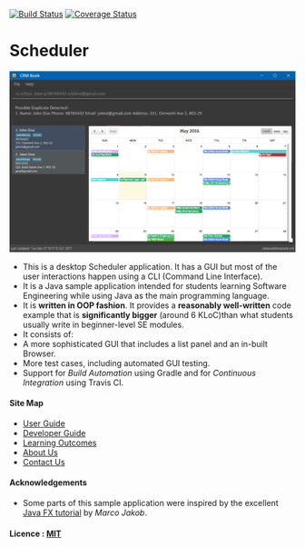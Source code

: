  [![Build Status](https://travis-ci.org/se-edu/addressbook-level4.svg?branch=master)](https://travis-ci.org/se-edu/addressbook-level4)
[![Coverage Status](https://coveralls.io/repos/github/se-edu/addressbook-level4/badge.svg?branch=master)](https://coveralls.io/github/se-edu/addressbook-level4?branch=master)

# Scheduler

<img src="docs/images/Ui.png" width="600"><br>

* This is a desktop Scheduler application. It has a GUI but most of the user interactions happen using 
a CLI (Command Line Interface).
* It is a Java sample application intended for students learning Software Engineering while using Java as 
the main programming language. 
* It is **written in OOP fashion**. It provides a **reasonably well-written** code example that is 
**significantly bigger** (around 6 KLoC)than what students usually write in beginner-level SE modules. 
* It consists of:
* A more sophisticated GUI that includes a list panel and an in-built Browser.
* More test cases, including automated GUI testing.
* Support for *Build Automation* using Gradle and for *Continuous Integration* using Travis CI.


#### Site Map
* [User Guide](docs/UserGuide.md) 
* [Developer Guide](docs/DeveloperGuide.md) 
* [Learning Outcomes](docs/LearningOutcomes.md) 
* [About Us](docs/AboutUs.md)
* [Contact Us](docs/ContactUs.md)


#### Acknowledgements

* Some parts of this sample application were inspired by the excellent 
[Java FX tutorial](http://code.makery.ch/library/javafx-8-tutorial/) by *Marco Jakob*. 


#### Licence : [MIT](LICENSE)


